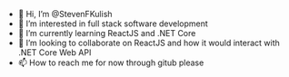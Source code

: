 - 👋 Hi, I’m @StevenFKulish
- 👀 I’m interested in full stack software development
- 🌱 I’m currently learning ReactJS and .NET Core
- 💞️ I’m looking to collaborate on ReactJS and how it would interact with .NET Core Web API
- 📫 How to reach me for now through gitub please

<!---
StevenFKulish/StevenFKulish is a ✨ special ✨ repository because its `README.md` (this file) appears on your GitHub profile.
You can click the Preview link to take a look at your changes.
--->

